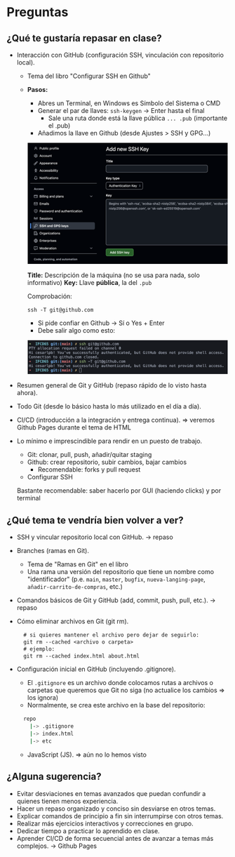 # Preguntas

## ¿Qué te gustaría repasar en clase?

- Interacción con GitHub (configuración SSH, vinculación con repositorio local).
  - Tema del libro "Configurar SSH en Github"
  
  - **Pasos:**
    
    - Abres un Terminal, en Windows es Símbolo del Sistema o CMD
    - Generar el par de llaves: `ssh-keygen` -> Enter hasta el final
      - Sale una ruta donde está la llave pública `... .pub` (importante el .pub)
    - Añadimos la llave en Github (desde Ajustes > SSH y GPG...)
    
    ![Añadir llave SSH en Github](image.png)
    
    **Title:** Descripción de la máquina (no se usa para nada, solo informativo)
    **Key:**   Llave **pública**, la del `.pub`

    Comprobación:

    ```
    ssh -T git@github.com
    ```

    - Si pide confiar en Github -> Sí o Yes + Enter
    - Debe salir algo como esto:

    ![Confirmación de conexión SSH a Github](image-1.png)

- Resumen general de Git y GitHub (repaso rápido de lo visto hasta ahora).
- Todo Git (desde lo básico hasta lo más utilizado en el día a día).

- CI/CD (introducción a la integración y entrega continua). => veremos Github Pages durante el tema de HTML

- Lo mínimo e imprescindible para rendir en un puesto de trabajo. 
  
  - Git:    clonar, pull, push, añadir/quitar staging
  - Github: crear repositorio, subir cambios, bajar cambios
    - Recomendable: forks y pull request
  - Configurar SSH

  Bastante recomendable: saber hacerlo por GUI (haciendo clicks) y por terminal

## ¿Qué tema te vendría bien volver a ver?

- SSH y vincular repositorio local con GitHub. -> repaso
- Branches (ramas en Git).
  
  - Tema de "Ramas en Git" en el libro
  - Una rama una versión del repositorio que tiene un nombre como "identificador"
  (p.e. `main`, `master`, `bugfix`, `nueva-langing-page`, `añadir-carrito-de-compras`, etc.)

- Comandos básicos de Git y GitHub (add, commit, push, pull, etc.). -> repaso
- Cómo eliminar archivos en Git (git rm). 

  ```
    # si quieres mantener el archivo pero dejar de seguirlo:
    git rm --cached <archivo o carpeta>
    # ejemplo:
    git rm --cached index.html about.html
  ```
- Configuración inicial en GitHub (incluyendo .gitignore).

  - El `.gitignore` es un archivo donde colocamos rutas a archivos o carpetas
  que queremos que Git no siga (no actualice los cambios => los ignora)
  - Normalmente, se crea este archivo en la base del repositorio:

  ```bash
    repo
      |-> .gitignore
      |-> index.html
      |-> etc
  ```

  - JavaScript (JS). => aún no lo hemos visto

## ¿Alguna sugerencia?
- Evitar desviaciones en temas avanzados que puedan confundir a quienes tienen menos experiencia.
- Hacer un repaso organizado y conciso sin desviarse en otros temas.
- Explicar comandos de principio a fin sin interrumpirse con otros temas.
- Realizar más ejercicios interactivos y correcciones en grupo.
- Dedicar tiempo a practicar lo aprendido en clase.
- Aprender CI/CD de forma secuencial antes de avanzar a temas más complejos. -> Github Pages